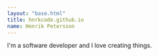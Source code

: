 ```yaml
---
layout: "base.html"
title: hnrkcode.github.io
name: Henrik Petersson
---
```


I'm a software developer and I love creating things.
